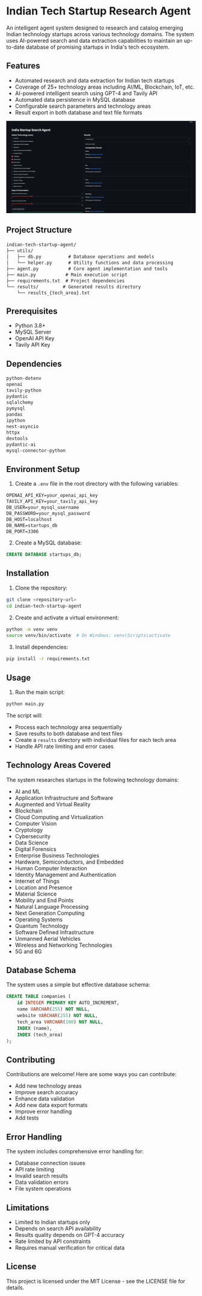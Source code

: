 # Indian Tech Startup Research Agent

An intelligent agent system designed to research and catalog emerging Indian technology startups across various technology domains. The system uses AI-powered search and data extraction capabilities to maintain an up-to-date database of promising startups in India's tech ecosystem.

## Features

- Automated research and data extraction for Indian tech startups
- Coverage of 25+ technology areas including AI/ML, Blockchain, IoT, etc.
- AI-powered intelligent search using GPT-4 and Tavily API
- Automated data persistence in MySQL database
- Configurable search parameters and technology areas
- Result export in both database and text file formats

![Screenshot of the application](UI.png)

## Project Structure

```
indian-tech-startup-agent/
├── utils/
│   ├── db.py          # Database operations and models
│   └── helper.py      # Utility functions and data processing
├── agent.py           # Core agent implementation and tools
├── main.py           # Main execution script
├── requirements.txt  # Project dependencies
└── results/         # Generated results directory
    └── results_{tech_area}.txt
```

## Prerequisites

- Python 3.8+
- MySQL Server
- OpenAI API Key
- Tavily API Key

## Dependencies

```
python-dotenv
openai
tavily-python
pydantic
sqlalchemy
pymysql
pandas
ipython
nest-asyncio
httpx
devtools
pydantic-ai
mysql-connector-python
```

## Environment Setup

1. Create a `.env` file in the root directory with the following variables:

```env
OPENAI_API_KEY=your_openai_api_key
TAVILY_API_KEY=your_tavily_api_key
DB_USER=your_mysql_username
DB_PASSWORD=your_mysql_password
DB_HOST=localhost
DB_NAME=startups_db
DB_PORT=3306
```

2. Create a MySQL database:

```sql
CREATE DATABASE startups_db;
```

## Installation

1. Clone the repository:
```bash
git clone <repository-url>
cd indian-tech-startup-agent
```

2. Create and activate a virtual environment:
```bash
python -m venv venv
source venv/bin/activate  # On Windows: venv\Scripts\activate
```

3. Install dependencies:
```bash
pip install -r requirements.txt
```

## Usage

1. Run the main script:
```bash
python main.py
```

The script will:
- Process each technology area sequentially
- Save results to both database and text files
- Create a `results` directory with individual files for each tech area
- Handle API rate limiting and error cases

## Technology Areas Covered

The system researches startups in the following technology domains:

- AI and ML
- Application Infrastructure and Software
- Augmented and Virtual Reality
- Blockchain
- Cloud Computing and Virtualization
- Computer Vision
- Cryptology
- Cybersecurity
- Data Science
- Digital Forensics
- Enterprise Business Technologies
- Hardware, Semiconductors, and Embedded
- Human Computer Interaction
- Identity Management and Authentication
- Internet of Things
- Location and Presence
- Material Science
- Mobility and End Points
- Natural Language Processing
- Next Generation Computing
- Operating Systems
- Quantum Technology
- Software Defined Infrastructure
- Unmanned Aerial Vehicles
- Wireless and Networking Technologies
- 5G and 6G

## Database Schema

The system uses a simple but effective database schema:

```sql
CREATE TABLE companies (
    id INTEGER PRIMARY KEY AUTO_INCREMENT,
    name VARCHAR(255) NOT NULL,
    website VARCHAR(255) NOT NULL,
    tech_area VARCHAR(100) NOT NULL,
    INDEX (name),
    INDEX (tech_area)
);
```

## Contributing

Contributions are welcome! Here are some ways you can contribute:

- Add new technology areas
- Improve search accuracy
- Enhance data validation
- Add new data export formats
- Improve error handling
- Add tests

## Error Handling

The system includes comprehensive error handling for:
- Database connection issues
- API rate limiting
- Invalid search results
- Data validation errors
- File system operations

## Limitations

- Limited to Indian startups only
- Depends on search API availability
- Results quality depends on GPT-4 accuracy
- Rate limited by API constraints
- Requires manual verification for critical data

## License

This project is licensed under the MIT License - see the LICENSE file for details.